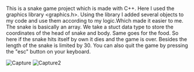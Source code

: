 This is a snake game project which is made with C++.
Here I used the graphics library <graphics.h>. Using the library I added several objects to my code and use them according to my logic.Which made it easier to me. 
The snake is basically an array. We take a stuct data type to store the coordinates of the head of snake and body. Same goes for the food. 
So here if the snake hits itself by own it dies and the game is over. Besides the length of the snake is limited by 30. 
You can also quit the game by pressing the "esc" button on your keyboard. 

![Capture](https://user-images.githubusercontent.com/102303488/208711497-bde30c86-2995-4334-b8d2-131832d8de5a.JPG)
![Capture2](https://user-images.githubusercontent.com/102303488/208711503-68b532dd-389b-4a46-ac06-da3d29f72150.JPG)


